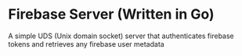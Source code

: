 # Firebase Server (Written in Go)

A simple UDS (Unix domain socket) server that authenticates firebase tokens and retrieves any firebase user metadata
